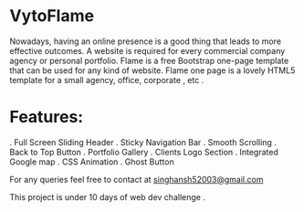 # VytoFlame
Nowadays, having an online presence is a good thing that leads to more effective outcomes. A website is required for every commercial company agency or personal portfolio. Flame is a free Bootstrap one-page template that can be used for any kind of website. Flame one page is a lovely HTML5 template for a small agency, office, corporate , etc . 

# Features:
. Full Screen Sliding Header
 . Sticky Navigation Bar
. Smooth Scrolling
 . Back to Top Button
. Portfolio Gallery
. Clients Logo Section
. Integrated Google map
. CSS Animation
. Ghost Button


For any queries feel free to contact at singhansh52003@gmail.com 

This project is under 10 days of web dev challenge . 
